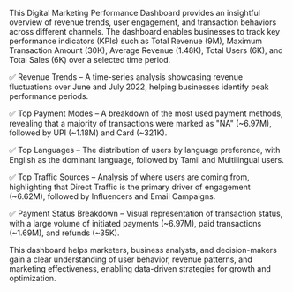 This Digital Marketing Performance Dashboard provides an insightful overview of revenue trends, user engagement, and transaction behaviors across different channels. The dashboard enables businesses to track key performance indicators (KPIs) such as Total Revenue (9M), Maximum Transaction Amount (30K), Average Revenue (1.48K), Total Users (6K), and Total Sales (6K) over a selected time period.

✅ Revenue Trends – A time-series analysis showcasing revenue fluctuations over June and July 2022, helping businesses identify peak performance periods.

✅ Top Payment Modes – A breakdown of the most used payment methods, revealing that a majority of transactions were marked as "NA" (~6.97M), followed by UPI (~1.18M) and Card (~321K).

✅ Top Languages – The distribution of users by language preference, with English as the dominant language, followed by Tamil and Multilingual users.

✅ Top Traffic Sources – Analysis of where users are coming from, highlighting that Direct Traffic is the primary driver of engagement (~6.62M), followed by Influencers and Email Campaigns.

✅ Payment Status Breakdown – Visual representation of transaction status, with a large volume of initiated payments (~6.97M), paid transactions (~1.69M), and refunds (~35K).

This dashboard helps marketers, business analysts, and decision-makers gain a clear understanding of user behavior, revenue patterns, and marketing effectiveness, enabling data-driven strategies for growth and optimization. 
